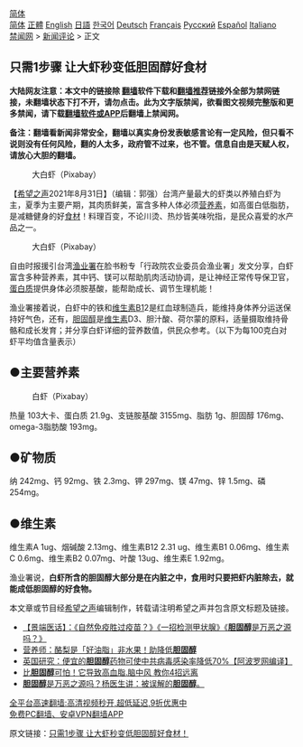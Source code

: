  <!-- 面包屑导航 --> <div class="breadcrumb"><!-- GTranslate: https://gtranslate.io/ -->  <div class="switcher notranslate">  <div class="selected">  <a href="#" onclick="return false;"> 简体</a>  </div>  <div class="option">  <a href="https://www.bannedbook.org" onclick="doGTranslate('zh-CN|zh-CN');jQuery('div.switcher div.selected a').html(jQuery(this).html());return false;" title="简体中文" class="nturl selected"> 简体</a>  <a href="https://www.bannedbook.org/zh-tw/" onclick="doGTranslate('zh-CN|zh-TW');jQuery('div.switcher div.selected a').html(jQuery(this).html());return false;" title="繁體中文" class="nturl"> 正體</a>  <a href="https://www.bannedbook.org/en/" onclick="doGTranslate('zh-CN|en');jQuery('div.switcher div.selected a').html(jQuery(this).html());return false;" title="English" class="nturl"> English</a>  <a href="https://www.bannedbook.org/ja/" onclick="doGTranslate('zh-CN|ja');jQuery('div.switcher div.selected a').html(jQuery(this).html());return false;" title="日本語" class="nturl"> 日語</a>  <a href="https://www.bannedbook.org/ko/" onclick="doGTranslate('zh-CN|ko');jQuery('div.switcher div.selected a').html(jQuery(this).html());return false;" title="한국어" class="nturl"> 한국어</a>  <a href="https://www.bannedbook.org/de/" onclick="doGTranslate('zh-CN|de');jQuery('div.switcher div.selected a').html(jQuery(this).html());return false;" title="Deutsch" class="nturl"> Deutsch</a>  <a href="https://www.bannedbook.org/fr/" onclick="doGTranslate('zh-CN|fr');jQuery('div.switcher div.selected a').html(jQuery(this).html());return false;" title="Français" class="nturl"> Français</a>  <a href="https://www.bannedbook.org/ru/" onclick="doGTranslate('zh-CN|ru');jQuery('div.switcher div.selected a').html(jQuery(this).html());return false;" title="Русский" class="nturl"> Русский</a>  <a href="https://www.bannedbook.org/es/" onclick="doGTranslate('zh-CN|es');jQuery('div.switcher div.selected a').html(jQuery(this).html());return false;" title="Español" class="nturl"> Español</a>  <a href="https://www.bannedbook.org/it/" onclick="doGTranslate('zh-CN|it');jQuery('div.switcher div.selected a').html(jQuery(this).html());return false;" title="Italiano" class="nturl"> Italiano</a>  </div>  </div>      <div class='breadcrumb-sub'><!-- Breadcrumb NavXT 6.3.0 --> <a href="https://www.bannedbook.org/" class="home">禁闻网</a> &gt; <a href="https://www.bannedbook.org/bnews/comments/" class="category">新闻评论</a> &gt; 正文</div></div><h2>只需1步骤 让大虾秒变低胆固醇好食材</h2> <p class="notice"><b>大陆网友注意：本文中的链接除 <a href="https://github.com/bannedbook/fanqiang" >翻墙</a>软件下载和<a href="https://github.com/killgcd/justmysocks/blob/master/README.md">翻墙推荐</a>链接外全部为禁网链接，未翻墙状态下打不开，请勿点击。此为文字版禁闻，欲看图文视频完整版和更多禁闻，请下载<a href="https://github.com/bannedbook/fanqiang">翻墙软件或APP</a>后翻墙上禁闻网。</p><p>备注：翻墙看新闻非常安全，翻墙以真实身份发表敏感言论有一定风险，但只看不说则没有任何风险，翻的人太多，政府管不过来，也不管。信息自由是天赋人权，请放心大胆的翻墙。</b></p>  <div class="entry"> <figure> <p><figcaption>大白虾（Pixabay） </figcaption></figure> <p>【<span class='wp_keywordlink_affiliate'><a href="https://www.soundofhope.org" title="希望之声" target="_blank">希望之声</a></span>2021年8月31日】（编辑：郭强）台湾产量最大的虾类以养殖白虾为主，夏季为主要产期，其肉质鲜美，富含多种人体必须<a href="https://www.bannedbook.org/bnews/tag/%E8%90%A5%E5%85%BB%E7%B4%A0/" class="st_tag internal_tag" rel="tag" title="标签 营养素 下的日志">营养素</a>，如高蛋白低脂肪，是减糖健身的好<a href="https://www.bannedbook.org/bnews/tag/%E9%A3%9F%E6%9D%90/" class="st_tag internal_tag" rel="tag" title="标签 食材 下的日志">食材</a>！料理百变，不论川烫、热炒皆美味吮指，是民众喜爱的水产品之一。</p> <figure><figcaption>大白虾（Pixabay）</figcaption></figure> <p>自由时报援引台湾<a href="https://www.bannedbook.org/bnews/tag/%E6%B8%94%E4%B8%9A%E7%BD%B2/" class="st_tag internal_tag" rel="tag" title="标签 渔业署 下的日志">渔业署</a>在脸书粉专「行政院农业委员会渔业署」发文分享，白虾富含多种营养素，其中钙、镁可以帮助肌肉活动协调，是让神经正常传导保卫官，<a href="https://www.bannedbook.org/bnews/tag/%E8%9B%8B%E7%99%BD%E8%B4%A8/" class="st_tag internal_tag" rel="tag" title="标签 蛋白质 下的日志">蛋白质</a>提供身体必须胺基酸，能帮助成长、调节生理机能！</p>  <p>渔业署接着说，白虾中的铁和<a href="https://www.bannedbook.org/bnews/tag/%E7%BB%B4%E7%94%9F%E7%B4%A0B1/" class="st_tag internal_tag" rel="tag" title="标签 维生素B1 下的日志">维生素B1</a>2是红血球制造兵，能维持身体养分运送保持好气色，还有，<a href="https://www.bannedbook.org/bnews/tag/%e8%83%86%e5%9b%ba%e9%86%87/" class="st_tag internal_tag" rel="tag" title="标签 胆固醇 下的日志">胆固醇</a>是<a href="https://www.bannedbook.org/bnews/tag/%E7%BB%B4%E7%94%9F%E7%B4%A0/" class="st_tag internal_tag" rel="tag" title="标签 维生素 下的日志">维生素</a>D3、胆汁酸、荷尔蒙的原料，适量摄取维持骨骼和成长发育；并分享白虾详细的营养数值，供民众参考。（以下为每100克白对虾平均值含量表示）</p> <h2>●主要营养素</h2> <figure><figcaption>白虾（Pixabay）</figcaption></figure> <p>热量 103大卡、蛋白质 21.9g、支链胺基酸 3155mg、脂肪 1g、胆固醇 176mg、omega-3脂肪酸 193mg。</p>  <h2>●矿物质</h2> <p>纳 242mg、钙 92mg、铁 2.3mg、钾 297mg、镁 47mg、锌 1.5mg、磷 254mg。</p> <h2>●维生素</h2> <p>维生素A 1ug、烟碱酸 2.13mg、维生素B12 2.31 ug、维生素B1 0.06mg、维生素C 0.6mg、维生素B2 0.07mg、叶酸 13ug、维生素E 1.92mg。</p>  <p>渔业署说，<strong>白虾所含的胆固醇大部分是在内脏之中，食用时只要把虾内脏除去，就能成低胆固醇的好食物。</strong></p> <p>本文章或节目经<a href="https://www.bannedbook.org/bnews/tag/%e5%b8%8c%e6%9c%9b%e4%b9%8b%e5%a3%b0/" class="st_tag internal_tag" rel="tag" title="标签 希望之声 下的日志">希望之声</a>编辑制作，转载请注明希望之声并包含原文标题及链接。 </p>  <ul class='op-related-articles' title='相关阅读'> <li><a href='https://www.bannedbook.org/bnews/comments/20210810/1603746.html' target='_blank'>【景端医话】：《自然免疫胜过疫苗？》《一招检测甲状腺》《<b>胆固醇</b>是万恶之源吗？》</a></li> <li><a href='https://www.bannedbook.org/bnews/comments/20210809/1603203.html' target='_blank'>营养师：酪梨是「好油脂」非水果！助降低<b>胆固醇</b></a></li> <li><a href='https://www.bannedbook.org/bnews/topimagenews/20210809/1603160.html' target='_blank'>英国研究：便宜的<b>胆固醇</b>药物可使中共病毒感染率降低70%【阿波罗网编译】</a></li> <li><a href='https://www.bannedbook.org/bnews/health/20210808/1602300.html' target='_blank'>比<b>胆固醇</b>可怕！它导致高血脂.脑中风 教你4招远离</a></li> <li><a href='https://www.bannedbook.org/bnews/bannedvideo/20210806/1601302.html' target='_blank'><b>胆固醇</b>是万恶之源吗？杨医生讲：被误解的<b>胆固醇</b>。</a></li> </ul> <p class="texttj"> <a href="https://github.com/bannedbook/fanqiang/wiki/V2ray%E6%9C%BA%E5%9C%BA" target="_blank">全平台高速翻墙:高清视频秒开,超低延迟,9折优惠中</a><br/> <a href="https://github.com/bannedbook/fanqiang/wiki/%E7%A6%81%E9%97%BB%E7%BD%91%E5%AE%89%E5%8D%93%E7%BF%BB%E5%A2%99%E6%96%B0%E9%97%BBAPP" target="_blank">免费PC翻墙、安卓VPN翻墙APP</a></p><p>原文链接：<a class="src_link"  href="https://www.soundofhope.org/post/539765" target="_blank">只需1步骤 让大虾秒变低胆固醇好食材！</a></p><a name='sharetosocial'></a>  <div style="margin-bottom:5px;padding-bottom:5px;clear:both"> <div id="archive-pix-1" class="banner-ads"> <!-- AuctionX Display platform tag START --> <div id="26318x728x90x621x_ADSLOT2" clicktrack="%%CLICK_URL_ESC%%"></div> <!-- AuctionX Display platform tag END --> </div> <div id="archive-pix-2" class="banner-ads"> <!-- AuctionX Display platform tag START --> <div id="26315x300x250x621x_ADSLOT2" clicktrack="%%CLICK_URL_ESC%%"></div> <!-- AuctionX Display platform tag END --> </div> </div>  <div id="archive-pix-1" class="banner-ads"> <!-- AuctionX Display platform tag START --> <div id="26318x728x90x621x_ADSLOT3" clicktrack="%%CLICK_URL_ESC%%"></div> <!-- AuctionX Display platform tag END --> </div> </div><!--END ENTRY--> 